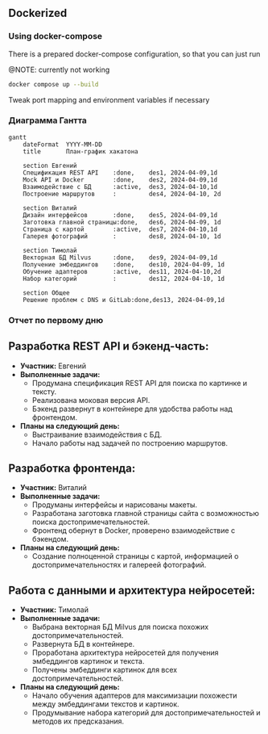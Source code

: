 ## Dockerized

### Using docker-compose

There is a prepared docker-compose configuration, so that you can just run

@NOTE: currently not working

```bash
docker compose up --build
```

Tweak port mapping and environment variables if necessary

### Диaграмма Гантта

```mermaid
gantt
    dateFormat  YYYY-MM-DD
    title       План-график хакатона

    section Евгений
    Спецификация REST API    :done,    des1, 2024-04-09,1d
    Mock API и Docker        :done,    des2, 2024-04-09,1d
    Взаимодействие с БД      :active,  des3, 2024-04-10,1d
    Построение маршрутов     :         des4, 2024-04-10, 2d

    section Виталий
    Дизайн интерфейсов       :done,    des5, 2024-04-09,1d
    Заготовка главной страницы:done,   des6, 2024-04-09, 1d
    Страница с картой        :active,  des7, 2024-04-10,1d
    Галерея фотографий       :         des8, 2024-04-10, 1d

    section Тимолай
    Векторная БД Milvus      :done,    des9, 2024-04-09,1d
    Получение эмбеддингов    :done,    des10, 2024-04-09, 1d
    Обучение адаптеров       :active,  des11, 2024-04-10,2d
    Набор категорий          :         des12, 2024-04-10, 1d

    section Общее
    Решение проблем с DNS и GitLab:done,des13, 2024-04-09,1d

```

### Отчет по первому дню

## Разработка REST API и бэкенд-часть:

- **Участник:** Евгений
- **Выполненные задачи:**
  - Продумана спецификация REST API для поиска по картинке и тексту.
  - Реализована моковая версия API.
  - Бэкенд развернут в контейнере для удобства работы над фронтендом.
- **Планы на следующий день:**
  - Выстраивание взаимодействия с БД.
  - Начало работы над задачей по построению маршрутов.

## Разработка фронтенда:

- **Участник:** Виталий
- **Выполненные задачи:**
  - Продуманы интерфейсы и нарисованы макеты.
  - Разработана заготовка главной страницы сайта с возможностью поиска достопримечательностей.
  - Фронтенд обернут в Docker, проверено взаимодействие с бэкендом.
- **Планы на следующий день:**
  - Создание полноценной страницы с картой, информацией о достопримечательностях и галереей фотографий.

## Работа с данными и архитектура нейросетей:

- **Участник:** Тимолай
- **Выполненные задачи:**
  - Выбрана векторная БД Milvus для поиска похожих достопримечательностей.
  - Развернута БД в контейнере.
  - Проработана архитектура нейросетей для получения эмбеддингов картинок и текста.
  - Получены эмбеддинги картинок для всех достопримечательностей.
- **Планы на следующий день:**
  - Начало обучения адаптеров для максимизации похожести между эмбеддингами текстов и картинок.
  - Продумывание набора категорий для достопримечательностей и методов их предсказания.
